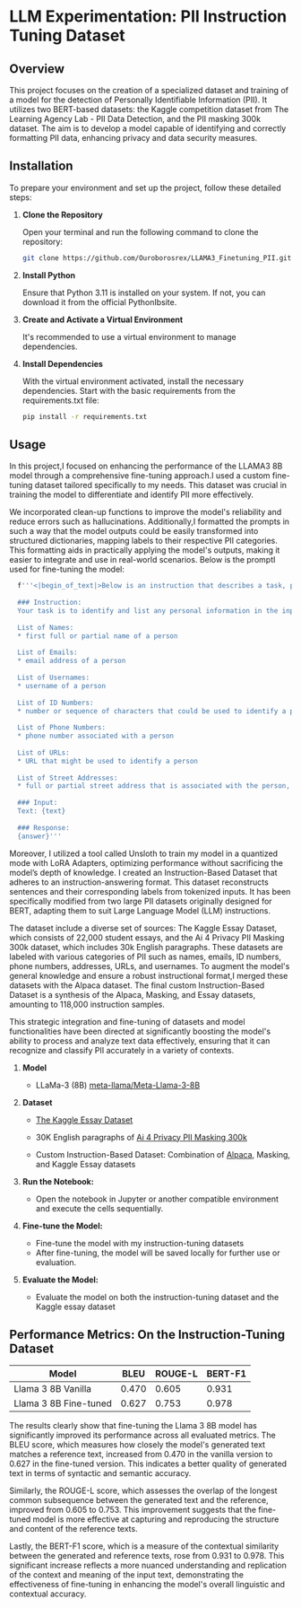 # LLM Experimentation: PII Instruction Tuning Dataset

## Overview

This project focuses on the creation of a specialized dataset and training of a model for the detection of Personally Identifiable Information (PII). It utilizes two BERT-based datasets: the Kaggle competition dataset from The Learning Agency Lab - PII Data Detection, and the PII masking 300k dataset. The aim is to develop a model capable of identifying and correctly formatting PII data, enhancing privacy and data security measures.
## Installation

To prepare your environment and set up the project, follow these detailed steps:

1. **Clone the Repository**
   
   Open your terminal and run the following command to clone the repository:
   ```bash
   git clone https://github.com/Ouroborosrex/LLAMA3_Finetuning_PII.git/

2. **Install Python**
   
    Ensure that Python 3.11 is installed on your system. If not, you can download it from the official PythonIbsite.

3. **Create and Activate a Virtual Environment**
   
    It's recommended to use a virtual environment to manage dependencies.

4. **Install Dependencies**
   
     With the virtual environment activated, install the necessary dependencies. Start with the basic requirements from the requirements.txt file:
    ```bash
    pip install -r requirements.txt

## Usage

In this project,I focused on enhancing the performance of the LLAMA3 8B model through a comprehensive fine-tuning approach.I used a custom fine-tuning dataset tailored specifically to my needs. This dataset was crucial in training the model to differentiate and identify PII more effectively.

We incorporated clean-up functions to improve the model's reliability and reduce errors such as hallucinations. Additionally,I formatted the prompts in such a way that the model outputs could be easily transformed into structured dictionaries, mapping labels to their respective PII categories. This formatting aids in practically applying the model's outputs, making it easier to integrate and use in real-world scenarios. Below is the promptI used for fine-tuning the model:

```bash
  f'''<|begin_of_text|>Below is an instruction that describes a task, paired with an input that provides further context. Write a response that appropriately completes the request.
  
  ### Instruction:
  Your task is to identify and list any personal information in the input text. Please, list the following personal information.
  
  List of Names:
  * first full or partial name of a person
  
  List of Emails:
  * email address of a person
  
  List of Usernames:
  * username of a person
  
  List of ID Numbers:
  * number or sequence of characters that could be used to identify a person like the student ID or a social security number
  
  List of Phone Numbers:
  * phone number associated with a person
  
  List of URLs:
  * URL that might be used to identify a person
  
  List of Street Addresses:
  * full or partial street address that is associated with the person, such as a home address
  
  ### Input:
  Text: {text}
  
  ### Response:
  {answer}'''
```

Moreover, I utilized a tool called Unsloth to train my model in a quantized mode with LoRA Adapters, optimizing performance without sacrificing the model’s depth of knowledge. I created an Instruction-Based Dataset that adheres to an instruction-answering format. This dataset reconstructs sentences and their corresponding labels from tokenized inputs. It has been specifically modified from two large PII datasets originally designed for BERT, adapting them to suit Large Language Model (LLM) instructions.

The dataset include a diverse set of sources: The Kaggle Essay Dataset, which consists of 22,000 student essays, and the Ai 4 Privacy PII Masking 300k dataset, which includes 30k English paragraphs. These datasets are labeled with various categories of PII such as names, emails, ID numbers, phone numbers, addresses, URLs, and usernames. To augment the model's general knowledge and ensure a robust instructional format,I merged these datasets with the Alpaca dataset. The final custom Instruction-Based Dataset is a synthesis of the Alpaca, Masking, and Essay datasets, amounting to 118,000 instruction samples.

This strategic integration and fine-tuning of datasets and model functionalities have been directed at significantly boosting the model's ability to process and analyze text data effectively, ensuring that it can recognize and classify PII accurately in a variety of contexts.

1. **Model**

   - LLaMa-3 (8B) [meta-llama/Meta-Llama-3-8B](https://huggingface.co/meta-llama/Meta-Llama-3-8B)
     
2. **Dataset**
    
   - [The Kaggle Essay Dataset](https://www.kaggle.com/competitions/pii-detection-removal-from-educational-data/data)
   
   - 30K English paragraphs of [Ai 4 Privacy PII Masking 300k](https://huggingface.co/datasets/ai4privacy/pii-masking-300k)
   
   - Custom Instruction-Based Dataset​:
     Combination of [Alpaca](https://huggingface.co/datasets/tatsu-lab/alpaca), Masking, and Kaggle Essay datasets​
   
3. **Run the Notebook:**
   - Open the notebook in Jupyter or another compatible environment and execute the cells sequentially.

4. **Fine-tune the Model:**
   - Fine-tune the model with my instruction-tuning datasets
   - After  fine-tuning, the model will be saved locally for further use or evaluation.

5. **Evaluate the Model:**
   - Evaluate the model on both the instruction-tuning dataset and the Kaggle essay dataset

## Performance Metrics: On the Instruction-Tuning Dataset

| Model                 | BLEU  | ROUGE-L | BERT-F1 |
|-----------------------|-------|---------|---------|
| Llama 3 8B Vanilla    | 0.470 | 0.605   | 0.931   |
| Llama 3 8B Fine-tuned | 0.627 | 0.753   | 0.978   |

The results clearly show that fine-tuning the Llama 3 8B model has significantly improved its performance across all evaluated metrics. The BLEU score, which measures how closely the model's generated text matches a reference text, increased from 0.470 in the vanilla version to 0.627 in the fine-tuned version. This indicates a better quality of generated text in terms of syntactic and semantic accuracy.

Similarly, the ROUGE-L score, which assesses the overlap of the longest common subsequence between the generated text and the reference, improved from 0.605 to 0.753. This improvement suggests that the fine-tuned model is more effective at capturing and reproducing the structure and content of the reference texts.

Lastly, the BERT-F1 score, which is a measure of the contextual similarity between the generated and reference texts, rose from 0.931 to 0.978. This significant increase reflects a more nuanced understanding and replication of the context and meaning of the input text, demonstrating the effectiveness of fine-tuning in enhancing the model's overall linguistic and contextual accuracy.

